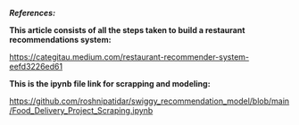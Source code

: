 ***References:***


**This article consists of all the steps taken to build a restaurant recommendations system:**

https://categitau.medium.com/restaurant-recommender-system-eefd3226ed61

**This is the ipynb file link for scrapping and modeling:**

https://github.com/roshnipatidar/swiggy_recommendation_model/blob/main/Food_Delivery_Project_Scraping.ipynb





